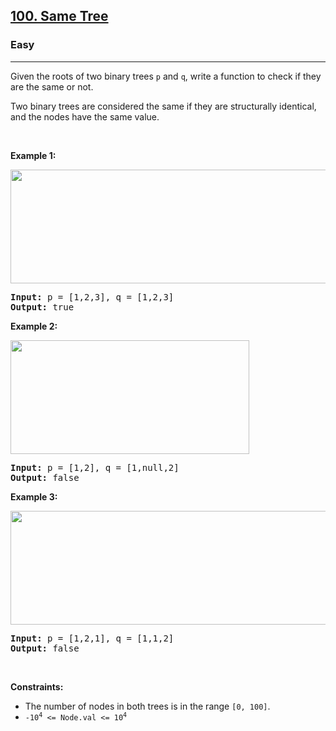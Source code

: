 <h2><a href="https://leetcode.com/problems/same-tree/">100. Same Tree</a></h2><h3>Easy</h3><hr><div style="user-select: auto;"><p style="user-select: auto;">Given the roots of two binary trees <code style="user-select: auto;">p</code> and <code style="user-select: auto;">q</code>, write a function to check if they are the same or not.</p>

<p style="user-select: auto;">Two binary trees are considered the same if they are structurally identical, and the nodes have the same value.</p>

<p style="user-select: auto;">&nbsp;</p>
<p style="user-select: auto;"><strong style="user-select: auto;">Example 1:</strong></p>
<img alt="" src="https://assets.leetcode.com/uploads/2020/12/20/ex1.jpg" style="width: 622px; height: 182px; user-select: auto;">
<pre style="position: relative; user-select: auto;"><strong style="user-select: auto;">Input:</strong> p = [1,2,3], q = [1,2,3]
<strong style="user-select: auto;">Output:</strong> true
<div class="open_grepper_editor" title="Edit &amp; Save To Grepper" style="user-select: auto;"></div></pre>

<p style="user-select: auto;"><strong style="user-select: auto;">Example 2:</strong></p>
<img alt="" src="https://assets.leetcode.com/uploads/2020/12/20/ex2.jpg" style="width: 382px; height: 182px; user-select: auto;">
<pre style="position: relative; user-select: auto;"><strong style="user-select: auto;">Input:</strong> p = [1,2], q = [1,null,2]
<strong style="user-select: auto;">Output:</strong> false
<div class="open_grepper_editor" title="Edit &amp; Save To Grepper" style="user-select: auto;"></div></pre>

<p style="user-select: auto;"><strong style="user-select: auto;">Example 3:</strong></p>
<img alt="" src="https://assets.leetcode.com/uploads/2020/12/20/ex3.jpg" style="width: 622px; height: 182px; user-select: auto;">
<pre style="position: relative; user-select: auto;"><strong style="user-select: auto;">Input:</strong> p = [1,2,1], q = [1,1,2]
<strong style="user-select: auto;">Output:</strong> false
<div class="open_grepper_editor" title="Edit &amp; Save To Grepper" style="user-select: auto;"></div></pre>

<p style="user-select: auto;">&nbsp;</p>
<p style="user-select: auto;"><strong style="user-select: auto;">Constraints:</strong></p>

<ul style="user-select: auto;">
	<li style="user-select: auto;">The number of nodes in both trees is in the range <code style="user-select: auto;">[0, 100]</code>.</li>
	<li style="user-select: auto;"><code style="user-select: auto;">-10<sup style="user-select: auto;">4</sup> &lt;= Node.val &lt;= 10<sup style="user-select: auto;">4</sup></code></li>
</ul>
</div>